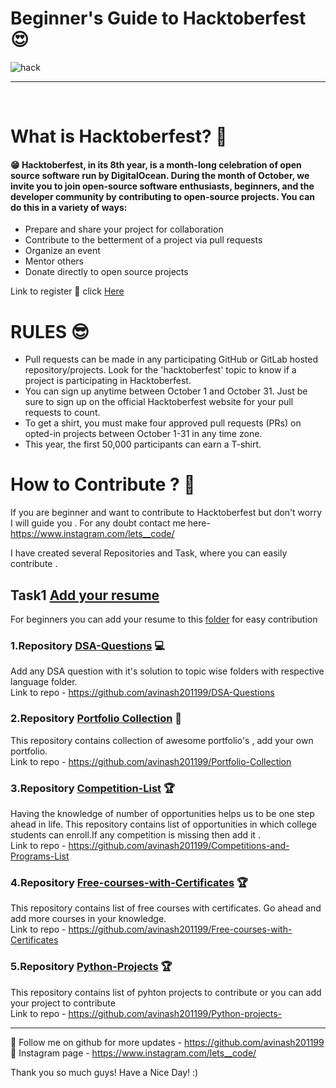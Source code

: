 # Beginner's Guide to Hacktoberfest 😍
![hack](https://user-images.githubusercontent.com/61057666/135253939-df4c0569-9ea6-49ae-b53c-63c797933b30.png)

<hr>

<br>

# What is Hacktoberfest? 🤨<br>

#### 😁 Hacktoberfest, in its 8th year, is a month-long celebration of open source software run by DigitalOcean. During the month of October, we invite you to join open-source software enthusiasts, beginners, and the developer community by contributing to open-source projects. You can do this in a variety of ways:<br>

* Prepare and share your project for collaboration
* Contribute to the betterment of a project via pull requests
* Organize an event
* Mentor others
* Donate directly to open source projects

Link to register 🤩 click [Here](https://hacktoberfest.digitalocean.com/)

# RULES 😎

* Pull requests can be made in any participating GitHub or GitLab hosted repository/projects. Look for the 'hacktoberfest' topic to know if a project is participating in Hacktoberfest.
* You can sign up anytime between October 1 and October 31. Just be sure to sign up on the official Hacktoberfest website for your pull requests to count.
* To get a shirt, you must make four approved pull requests (PRs) on opted-in projects between October 1-31 in any time zone.
* This year, the first 50,000 participants can earn a T-shirt.

# How to Contribute ? 🥺

If you are beginner and want to contribute to Hacktoberfest but don't worry I will guide you . For any doubt contact me here-https://www.instagram.com/lets__code/ <br>

I have created several Repositories and Task, where you can easily contribute .

## Task1 [Add your resume](https://github.com/avinash201199/Hacktoberfest-Guide/tree/main/Resume)

For beginners you can add your resume to this [folder](https://github.com/avinash201199/Hacktoberfest-Guide/tree/main/Resume) for easy contribution

### 1.Repository [DSA-Questions](https://github.com/avinash201199/DSA-Questions) 	💻

Add any DSA question with it's solution to topic wise folders with respective language folder.<br>
Link to repo - https://github.com/avinash201199/DSA-Questions <br>

### 2.Repository [Portfolio Collection](https://github.com/avinash201199/Portfolio-Collection) 🧑

This repository contains collection of awesome portfolio's , add your own portfolio.<br>
Link to repo - https://github.com/avinash201199/Portfolio-Collection

### 3.Repository [Competition-List](https://github.com/avinash201199/Competitions-and-Programs-List) 🏆

Having the knowledge of number of opportunities helps us to be one step ahead in life. This repository contains list of opportunities in which college students can enroll.If any competition is missing then add it .<br>
Link to repo - https://github.com/avinash201199/Competitions-and-Programs-List


### 4.Repository [Free-courses-with-Certificates](https://github.com/avinash201199/Free-courses-with-Certificates) 🏆

This repository contains list of free courses with certificates. Go ahead and add more courses in your knowledge.<br>
Link to repo - https://github.com/avinash201199/Free-courses-with-Certificates

### 5.Repository [Python-Projects](https://github.com/avinash201199/Python-projects-) 🏆

This repository contains list of pyhton projects to contribute or you can add your project to contribute<br>
Link to repo - https://github.com/avinash201199/Python-projects-


<hr>

📌 Follow me on github for more updates - https://github.com/avinash201199 <br>
📌 Instagram page - https://www.instagram.com/lets__code/


Thank you so much guys! Have a Nice Day! :)
